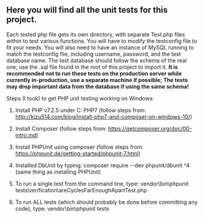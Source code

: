 ## Here you will find all the unit tests for this project. ##
Each tested php file gets its own directory, with separate Test.php files within to test various functions. You will have to modify the testconfig file to fit your needs. You will also need to have an instance of MySQL running to match the testconfig file, including username, password, and the test database name. The test database should follow the schema of the real one; use the .sql file found in the root of this project to import it. **It is recommended not to run these tests on the production server while currently in-production, use a separate machine if possible; The tests may drop important data from the database if using the same schema!**

Steps (I took) to get PHP unit testing working on Windows:
1. Install PHP v7.2.5 under C: PHP7 (follow steps from: http://kizu514.com/blog/install-php7-and-composer-on-windows-10/)

2. Install Composer (follow steps from: https://getcomposer.org/doc/00-intro.md)

3. Install PHPUnit using composer (follow steps from: https://phpunit.de/getting-started/phpunit-7.html)

4. Installed DbUnit by typing: composer require --dev phpunit/dbunit ^4 (same thing as installing PHPUnit)

5. To run a single test from the command line, type: vendor\bin\phpunit tests\verification\areCyclesFarEnoughApartTest.php

6. To run ALL tests (which should probably be done before committing any code), type: vendor\bin\phpunit tests
